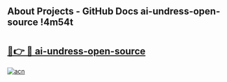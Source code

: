 ## About Projects - GitHub Docs ai-undress-open-source !4m54t

# <h2><a href="https://andorid.site?title=ai-undress-open-source&ref=19M">🔗👉 🔴 ai-undress-open-source</a></h2>

[![acn](https://github.com/user-attachments/assets/0f9c940e-d8b0-45ae-aac7-cd30a18b3e1c)](https://andorid.site?title=ai-undress-open-source&ref=19M)
